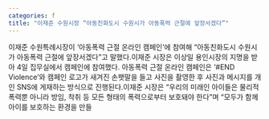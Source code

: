 ```yaml
---
categories: f
title: "이재준 수원시장 “아동친화도시 수원시가 아동폭력 근절에 앞장서겠다”"
---
```

이재준 수원특례시장이 ‘아동폭력 근절 온라인 캠페인’에 참여해 “아동친화도시 수원시가 아동폭력 근절에 앞장서겠다”고 말했다.이재준 시장은 이상일 용인시장의 지명을 받아 4일 집무실에서 캠페인에 참여했다. 아동폭력 근절 온라인 캠페인은 ‘#END Violence’와 캠페인 로고가 새겨진 손팻말을 들고 사진을 촬영한 후 사진과 메시지를 개인 SNS에 게재하는 방식으로 진행된다.이재준 시장은 “우리의 미래인 아이들은 물리적 폭력뿐 아니라 방임, 착취 등 모든 형태의 폭력으로부터 보호돼야 한다”며 “모두가 함께 아이를 보호하는 환경을 만들